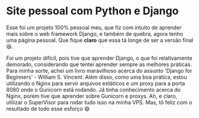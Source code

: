 # Site pessoal com Python e Django

Esse foi um projeto 100% pessoal meu, que fiz com intuito de aprender mais sobre o web framework Django, e também de quebra, agora tenho uma página pessoal. Que fique **claro** que essa tá longe de ser a versão final :laughing:.

Foi um projeto difícil, pois tive que aprender Django, o que foi relativamente demorado, considerando que tentei aprender sempre as melhores práticas. Para minha sorte, achei um livro maravilhoso acerca do assunto 'Django for Beginners' - William S. Vincent. Além disso, como uma boa prática, estou utilizando o Nginx para servir arquivos estáticos e um proxy para a porta 8080 onde o Gunicorn está rodando. Já tinha conhecimento acerca do Nginx, porém tive que aprender sobre Gunicorn e proxys. Ah, e claro, utilizar o SuperVisor para rodar tudo isso na minha VPS. 
Mas, tô feliz com o resultado de todo esse esforço :smile:

